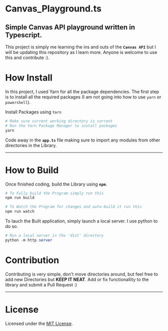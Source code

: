 # Canvas_Playground.ts
**Simple Canvas API playground written in Typescript.**
--
This project is simply me learning the ins and outs of the **`Canvas API`** but I will be updating this repository as I learn more. Anyone is welcome to use this and contribute :).

# How Install
In this project, I used Yarn for all the package dependencies. The first step is to install all the required packages (I am not going into how to use `yarn` or `powershell`).


Install Packages using `Yarn`
``` powershell
# Make sure current working directory is corrent
# Run the Yarn Package Manager to install packages
yarn
```

Code away in the **`app.ts`** file making sure to import any modules from other directories in the Library.

---
# How to Build

Once finished coding, build the Library using **`npm`**.
``` powershell
# To Fully build the Program simply run this
npm run build

# To Watch the Program for changes and auto-build it run this
npm run watch
```

To lauch the Built application, simply launch a local server. I use python to do so.
``` powershell
# Run a local server in the 'dist' directory
python -m http.server
```


# Contribution

Contributing is very simple, don't move directories around, but feel free to add new Directories but **KEEP IT NEAT**. Add or fix functionallity to the library and submit a Pull Request :)

---
# License
Licensed under the [MIT License](LICENSE.md).